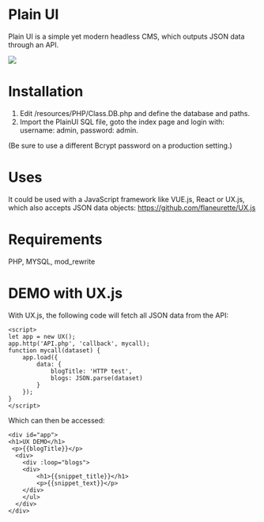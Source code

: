 # Plain UI
Plain UI is a simple yet modern headless CMS, which outputs JSON data through an API.

<img src="https://github.com/flaneurette/Plain-UI/blob/main/assets/demo.png" />

# Installation

1. Edit /resources/PHP/Class.DB.php and define the database and paths.
2. Import the PlainUI SQL file, goto the index page and login with: username: admin, password: admin. 

(Be sure to use a different Bcrypt password on a production setting.)

# Uses
It could be used with a JavaScript framework like VUE.js, React or UX.js, which also accepts JSON data objects:
https://github.com/flaneurette/UX.js

# Requirements
PHP, MYSQL, mod_rewrite

# DEMO with UX.js
With UX.js, the following code will fetch all JSON data from the API:

	<script>
	let app = new UX();
	app.http('API.php', 'callback', mycall);
	function mycall(dataset) {
		app.load({
			data: {
				blogTitle: 'HTTP test',
				blogs: JSON.parse(dataset)
			}
		});
	}
	</script>

Which can then be accessed:
```
<div id="app">
<h1>UX DEMO</h1>
 <p>{{blogTitle}}</p>
  <div>
    <div :loop="blogs">
	<div>
		<h1>{{snippet_title}}</h1>
		<p>{{snippet_text}}</p>
	</div>
    </ul>
  </div>
</div>
```
